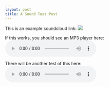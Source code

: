 ```yaml
---
layout: post
title: A Sound Test Post
---
```


This is an example soundcloud link: 
![](https://soundcloud.com/aviciiofficial/preview-avicii-vs-lenny)

If this works, you should see an MP3 player here: 
![](//raw.githubusercontent.com/WorkingTitlePodcast/WorkingTitlePodcast.github.io/master/assetts/sound.mp3)


There will be another test of this here: 
![](//www.soundhelix.com/examples/mp3/SoundHelix-Song-1.mp3)